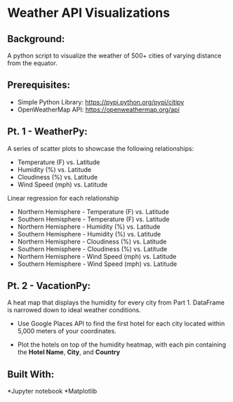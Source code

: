 # Weather API Visualizations

## Background:
A python script to visualize the weather of 500+ cities of varying distance from the equator. 

## Prerequisites:
* Simple Python Library: https://pypi.python.org/pypi/citipy
* OpenWeatherMap API: https://openweathermap.org/api

## Pt. 1 - WeatherPy:
A series of scatter plots to showcase the following relationships:

* Temperature (F) vs. Latitude
* Humidity (%) vs. Latitude
* Cloudiness (%) vs. Latitude
* Wind Speed (mph) vs. Latitude

Linear regression for each relationship

* Northern Hemisphere - Temperature (F) vs. Latitude
* Southern Hemisphere - Temperature (F) vs. Latitude
* Northern Hemisphere - Humidity (%) vs. Latitude
* Southern Hemisphere - Humidity (%) vs. Latitude
* Northern Hemisphere - Cloudiness (%) vs. Latitude
* Southern Hemisphere - Cloudiness (%) vs. Latitude
* Northern Hemisphere - Wind Speed (mph) vs. Latitude
* Southern Hemisphere - Wind Speed (mph) vs. Latitude

## Pt. 2 - VacationPy:
A heat map that displays the humidity for every city from Part 1. DataFrame is narrowed down to ideal weather conditions. 
* Use Google Places API to find the first hotel for each city located within 5,000 meters of your coordinates.

* Plot the hotels on top of the humidity heatmap, with each pin containing the **Hotel Name**, **City**, and **Country**

## Built With: 
*Jupyter notebook
*Matplotlib
